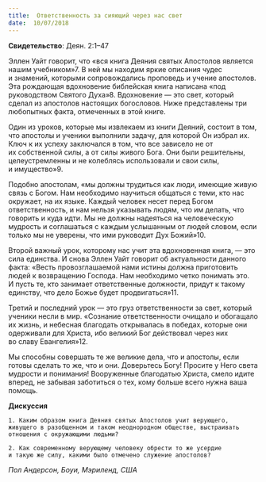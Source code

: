 ```yaml
---
title:  Ответственность за сияющий через нас свет
date:  10/07/2018
---
```


**Свидетельство**: Деян. 2:1–47

Эллен Уайт говорит, что «вся книга Деяния святых Апостолов является нашим учебником»7. В ней мы находим яркие описания чудес и знамений, которыми сопровождались проповедь и учение апостолов. Эта рождающая вдохновение библейская книга написана «под руководством Святого Духа»8. Вдохновение — это свет, который сделал из апостолов настоящих богословов. Ниже представлены три любопытных факта, отмеченных в этой книге.

Один из уроков, которые мы извлекаем из книги Деяний, состоит в том, что апостолы и ученики выполнили задачу, для которой Он избрал их. Ключ к их успеху заключался в том, что все зависело не от их собственной силы, а от силы живого Бога. Они были решительны, целеустремленны и не колеблясь использовали и свои силы, и имущество»9.

Подобно апостолам, «мы должны трудиться как люди, имеющие живую связь с Богом. Нам необходимо научиться общаться с теми, кто нас окружает, на их языке. Каждый человек несет перед Богом ответственность, и нам нельзя указывать людям, что им делать, что говорить и куда идти. Мы не должны надеяться на человеческую мудрость и соглашаться с каждым услышанным от людей словом, если только мы не уверены, что ими руководит Дух Божий»10.

Второй важный урок, которому нас учит эта вдохновенная книга, — это сила единства. И снова Эллен Уайт говорит об актуальности данного факта: «Весть провозглашаемой нами истины должна приготовить людей к возвращению Господа. Нам необходимо четко понимать это. И пусть те, кто занимает ответственные должности, придут к такому единству, что дело Божье будет продвигаться»11.

Третий и последний урок — это груз ответственности за свет, который ученики несли в мир. «Сознание ответственности очищало и обогащало их жизнь, и небесная благодать открывалась в победах, которые они одерживали для Христа, ибо великий Бог действовал через них во славу Евангелия»12.

Мы способны совершать те же великие дела, что и апостолы, если готовы сделать то же, что и они. Доверьтесь Богу! Просите у Него света мудрости и понимания! Вооруженные благодатью Христа, смело идите вперед, не забывая заботиться о тех, кому больше всего нужна ваша помощь.

**Дискуссия**

`1.	Каким образом книга Деяния святых Апостолов учит верующего, живущего в разобщенном и таком неоднородном обществе, выстраивать отношения с окружающими людьми?`

`2.	Как современному верующему человеку обрести то же усердие и такую же силу, какими было отмечено служение апостолов?`

_Пол Андерсон, Боуи, Мэриленд, США_